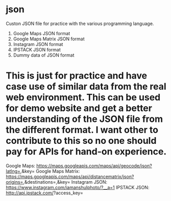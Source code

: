 # json
Custon JSON file for practice with the various programming language.
1) Google Maps JSON format
2) Google Maps Matrix JSON format
3) Instagram JSON format
4) IPSTACK JSON format
5) Dummy data of JSON format


# This is just for practice and have case use of similar data from the real web environment. This can be used for demo website and get a better understanding of the JSON file from the different format. I want other to contribute to this so no one should pay for APIs for hand-on experience.

Google Maps: https://maps.googleapis.com/maps/api/geocode/json?latlng=<YOUR CURRENT LATITUDE>,<YOUR CURRENT LONGITUDE>&key=<PUT API KEY HERE>
Google Maps Matrix: https://maps.googleapis.com/maps/api/distancematrix/json?origins=<PUT ORIGIN LATITUDE>,<PUT ORIGIN LONGITUDE>&destinations=<PUT DESTINATION LATITUDE>,<PUT DESTINATION LONGITUDE>&key=<PUT API KEY HERE>
Instagram JSON: https://www.instagram.com/iamanshulphoto/?__a=1 
IPSTACK JSON: http://api.ipstack.com/<Your IP address>?access_key=<PUT ACCESS KEY HERE>
